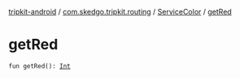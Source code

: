 [tripkit-android](../../index.md) / [com.skedgo.tripkit.routing](../index.md) / [ServiceColor](index.md) / [getRed](./get-red.md)

# getRed

`fun getRed(): `[`Int`](https://kotlinlang.org/api/latest/jvm/stdlib/kotlin/-int/index.html)